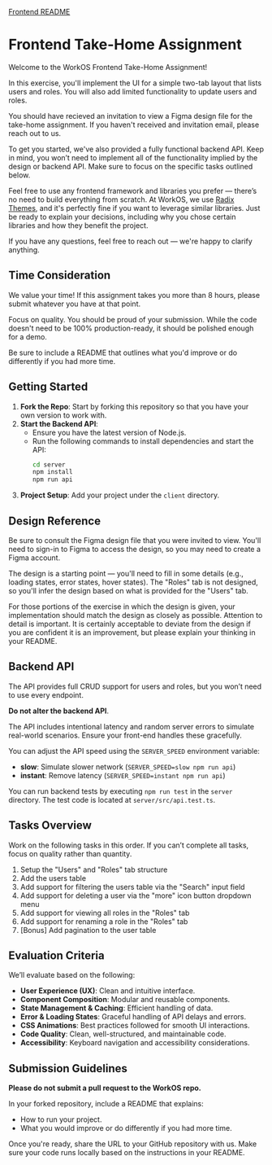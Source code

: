 [Frontend README](https://github.com/cmcgorrill/frontend-take-home/tree/main/client)

# Frontend Take-Home Assignment

Welcome to the WorkOS Frontend Take-Home Assignment!

In this exercise, you'll implement the UI for a simple two-tab layout that lists users and roles. You will also add limited functionality to update users and roles.

You should have recieved an invitation to view a Figma design file for the take-home assignment. If you haven't received and invitation email, please reach out to us.

To get you started, we've also provided a fully functional backend API. Keep in mind, you won’t need to implement all of the functionality implied by the design or backend API. Make sure to focus on the specific tasks outlined below.

Feel free to use any frontend framework and libraries you prefer — there’s no need to build everything from scratch. At WorkOS, we use [Radix Themes](https://www.radix-ui.com/), and it's perfectly fine if you want to leverage similar libraries. Just be ready to explain your decisions, including why you chose certain libraries and how they benefit the project.

If you have any questions, feel free to reach out — we're happy to clarify anything.

## Time Consideration

We value your time! If this assignment takes you more than 8 hours, please submit whatever you have at that point.

Focus on quality. You should be proud of your submission. While the code doesn't need to be 100% production-ready, it should be polished enough for a demo.

Be sure to include a README that outlines what you'd improve or do differently if you had more time.

## Getting Started

1. **Fork the Repo**: Start by forking this repository so that you have your own version to work with.
2. **Start the Backend API**:
   - Ensure you have the latest version of Node.js.
   - Run the following commands to install dependencies and start the API:
     ```bash
     cd server
     npm install
     npm run api
     ```
3. **Project Setup**: Add your project under the `client` directory.

## Design Reference

Be sure to consult the Figma design file that you were invited to view. You'll need to sign-in to Figma to access the design, so you may need to create a Figma account.

The design is a starting point — you'll need to fill in some details (e.g., loading states, error states, hover states). The "Roles" tab is not designed, so you'll infer the design based on what is provided for the "Users" tab.

For those portions of the exercise in which the design is given, your implementation should match the design as closely as possible. Attention to detail is important. It is certainly acceptable to deviate from the design if you are confident it is an improvement, but please explain your thinking in your README.

## Backend API

The API provides full CRUD support for users and roles, but you won’t need to use every endpoint.

**Do not alter the backend API**.

The API includes intentional latency and random server errors to simulate real-world scenarios. Ensure your front-end handles these gracefully.

You can adjust the API speed using the `SERVER_SPEED` environment variable:

- **slow**: Simulate slower network (`SERVER_SPEED=slow npm run api`)
- **instant**: Remove latency (`SERVER_SPEED=instant npm run api`)

You can run backend tests by executing `npm run test` in the `server` directory. The test code is located at `server/src/api.test.ts`.

## Tasks Overview

Work on the following tasks in this order. If you can’t complete all tasks, focus on quality rather than quantity.

1. Setup the "Users" and "Roles" tab structure
2. Add the users table
3. Add support for filtering the users table via the "Search" input field
4. Add support for deleting a user via the "more" icon button dropdown menu
5. Add support for viewing all roles in the "Roles" tab
6. Add support for renaming a role in the "Roles" tab
7. [Bonus] Add pagination to the user table

## Evaluation Criteria

We’ll evaluate based on the following:

- **User Experience (UX)**: Clean and intuitive interface.
- **Component Composition**: Modular and reusable components.
- **State Management & Caching**: Efficient handling of data.
- **Error & Loading States**: Graceful handling of API delays and errors.
- **CSS Animations**: Best practices followed for smooth UI interactions.
- **Code Quality**: Clean, well-structured, and maintainable code.
- **Accessibility**: Keyboard navigation and accessibility considerations.

## Submission Guidelines

**Please do not submit a pull request to the WorkOS repo.**

In your forked repository, include a README that explains:

- How to run your project.
- What you would improve or do differently if you had more time.

Once you're ready, share the URL to your GitHub repository with us. Make sure your code runs locally based on the instructions in your README.
